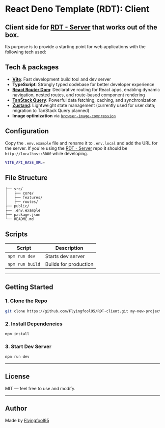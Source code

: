 # React Deno Template (RDT): Client

## Client side for [RDT - Server](https://github.com/Flyingfool95/RDT-server) that works out of the box.

Its purpose is to provide a starting point for web applications with the following tech used:

## Tech & packages

-   **[Vite](https://vitejs.dev/)**: Fast development build tool and dev server
-   **TypeScript**: Strongly typed codebase for better developer experience
-   **[React Router Dom](https://reactrouter.com/home)**: Declarative routing for React apps, enabling dynamic navigation, nested routes, and route-based component rendering
-   **[TanStack Query](https://tanstack.com/query/latest)**: Powerful data fetching, caching, and synchronization
-   **[Zustand](https://github.com/pmndrs/zustand)**: Lightweight state management (currently used for user data; migration to TanStack Query planned)
-   **Image optimization** via [`browser-image-compression`](https://www.npmjs.com/package/browser-image-compression)

## Configuration

Copy the `.env.example` file and rename it to `.env.local` and add the URL for the server. If you're using the [RDT - Server](https://github.com/Flyingfool95/RDT-server) repo it should be `http://localhost:8000` while developing.

```bash
VITE_API_BASE_URL=
```

## File Structure

```
├── src/
│   ├── core/
│   ├── features/
│   ├── routes/
├── public/
├── .env.example
├── package.json
└── README.md
```

## Scripts

| Script          | Description           |
| --------------- | --------------------- |
| `npm run dev`   | Starts dev server     |
| `npm run build` | Builds for production |

---

## Getting Started

### 1. Clone the Repo

```bash
git clone https://github.com/Flyingfool95/RDT-client.git my-new-project
```

### 2. Install Dependencies

```bash
npm install
```

### 3. Start Dev Server

```bash
npm run dev
```

---

## License

MIT — feel free to use and modify.

---

## Author

Made by [Flyingfool95](https://github.com/flyingfool95)
